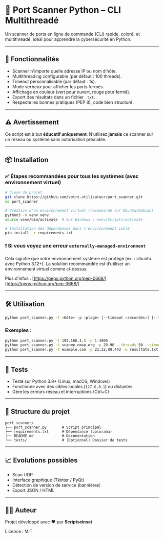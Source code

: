 # 🔎 Port Scanner Python – CLI Multithreadé

Un scanner de ports en ligne de commande (CLI) rapide, coloré, et multithreadé, idéal pour apprendre la cybersécurité en Python.

---

## 🚀 Fonctionnalités

- Scanner n'importe quelle adresse IP ou nom d’hôte.
- Multithreading configurable (par défaut : 100 threads).
- Timeout personnalisable (par défaut : 1s).
- Mode verbeux pour afficher les ports fermés.
- Affichage en couleur (vert pour ouvert, rouge pour fermé).
- Export des résultats dans un fichier `.txt`.
- Respecte les bonnes pratiques (PEP 8), code bien structuré.

---

## ⚠️ Avertissement

Ce script est à but **éducatif uniquement**. N’utilisez **jamais** ce scanner sur un réseau ou système sans autorisation préalable.

---

## 📦 Installation

### ✅ Étapes recommandées pour tous les systèmes (avec environnement virtuel)

```bash
# Clone du projet
git clone https://github.com/votre-utilisateur/port_scanner.git
cd port_scanner

# Création d'un environnement virtuel (recommandé sur Ubuntu/Debian)
python3 -m venv venv
source venv/bin/activate  # Sur Windows : venv\Scripts\activate

# Installation des dépendances dans l'environnement isolé
pip install -r requirements.txt
```

### ❗ Si vous voyez une erreur `externally-managed-environment`

Cela signifie que votre environnement système est protégé (ex. : Ubuntu avec Python 3.12+). La solution recommandée est d’utiliser un environnement virtuel comme ci-dessus.

Plus d'infos : [https://peps.python.org/pep-0668/](https://peps.python.org/pep-0668/)

---

## 🛠️ Utilisation

```bash
python port_scanner.py -t <hôte> -p <plage> [--timeout <secondes>] [--threads <n>] [-o <fichier>] [-v]
```

### Exemples :

```bash
python port_scanner.py -t 192.168.1.1 -p 1-1000
python port_scanner.py -t scanme.nmap.org -p 20-90 --threads 50 --timeout 0.5 -v
python port_scanner.py -t example.com -p 21,22,80,443 -o resultats.txt
```

---

## 🧪 Tests

- Testé sur Python 3.8+ (Linux, macOS, Windows)
- Fonctionne avec des cibles locales (`127.0.0.1`) ou distantes
- Gère les erreurs réseau et interruptions (Ctrl+C)

---

## 📂 Structure du projet

```
port_scanner/
├── port_scanner.py       # Script principal
├── requirements.txt      # Dépendance (colorama)
├── README.md             # Documentation
└── tests/                # (Optionnel) Dossier de tests
```

---

## 📈 Evolutions possibles

- Scan UDP
- Interface graphique (Tkinter / PyQt)
- Détection de version de service (bannières)
- Export JSON / HTML

---

## 👨‍💻 Auteur

Projet développé avec ❤️ par **Scriptseinsei**

Licence : MIT

